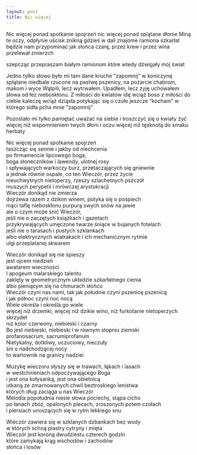 ```yaml
---
layout: post
title: Nic więcej
---
```


Nic więcej ponad spotkanie spojrzeń 
nic więcej ponad splątane dłonie
Miną te oczy, odpłynie uścisk
znikną gdzieś w dali znajome ramiona
szkarłat będzie nam przypominać
jak słońca czarę, przez krew i przez wina
przelewał zmierzch

szepcząc przepraszam białym ramionom
które wtedy dźwigały mój świat

Jedno tylko słowo było mi tam dane
kruche “zapomnij” w koniczynę splątane
niedbale rzucone na pastwę pszenicy,
na pożarcie chabrom, makom i wyce
Wątpili, lecz wytrwałem. Upadłem, lecz żyję
uchowałem słowa od łez nieboskłonu.
Z miłości do kwiatów idę wciąż boso
z miłości do ciebie kaleczę wciąż dziąsła
potykając się o czułe jeszcze “kocham”
w którego sidła pcha mnie “zapomnij”

Pozostało mi tylko pamiętać
uważać na siebie i troszczyć się o kwiaty
żyć więcej niż wspomnieniem twych dłoni i oczu
więcej niż tęsknotą do smaku herbaty


Nic więcej ponad spotkanie spojrzeń  
taszcząc się sennie i jakby od niechcenia  
po firmamencie lipcowego boga,   
boga słoneczników i lawendy, ulotnej rosy  
i spływających warkoczy burz, przetaczających się gniewnie  
a jednak równie ospale, co ten Wieczór, przez życie  
nieuchwytnych nietoperzy, rzeszy szlachetnych pszczół  
muszych perypetii i mrówczej arystokracji  
Wieczór donikąd nie zmierza  
dojrzewa razem z dzikim winem, potyka się o pośpiech  
mąci taflę nieboskłonu purpurą swych snów na jawie  
ale o czym może śnić Wieczór,  
jeśli nie o zaczętych książkach i gazetach  
przykrywających umęczone twarze śniące w bujanych fotelach  
jeśli nie o tarasach i pustych szklankach  
albo elektrycznych wiatrakach i ich mechanicznym rytmie  
ulgi przeplatanej skwarem

Wieczór donikąd się nie śpieszy  
jest ojcem niedzieli  
awatarem wieczności  
I apogeum malarskiego talentu  
zaklęty w geometrycznym układzie szkarłatnego cienia  
albo pieniącym się na chmurach słońcu  
Wieczór czyni nas nami, tak jak południe czyni pszenicę pszenicą  
i jak północ czyni noc nocą  
Wiele określa i określa go wiele  
więcej niż drzemki, więcej niż dzikie wino, niż furkotanie nietoperzych skrzydeł  
niż kolor czerwony, niebieski i czarny  
Bo jest niebieski, niebieski i w równym stopniu ziemski  
profanosacrum, sacrumiprofanum  
Nietykalny, dotkliwy, uczuciowy, nieczuły  
śni o nadchodzącej nocy  
to wartownik na granicy nadziei

Muzykę wieczoru słyszy się w trawach, łąkach i lasach  
w westchnieniach odpoczywającego Boga  
i jest ona kołysanką, jest ona obietnicą  
utkaną ze zmarnowanych chwil beztroskiego lenistwa  
których dług zaciąga u nas Wieczór  
Melodia popołudnia niesie słowa pociechy, stąpa cicho  
po łanach zbóż, opalonych plecach, zroszonych potem czołach  
i piersiach unoszących się w rytm lekkiego snu

Wieczór zawiera się w szklanych dzbankach bez wody  
w których schną plastry cytryny i mięta  
Wieczór jest koroną dwudziestu czterech godzin  
które zamykają krąg wschodów i zachodów  
słońca i losów
